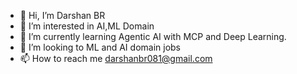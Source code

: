 - 👋 Hi, I’m Darshan BR
- 👀 I’m interested in AI,ML Domain
- 🌱 I’m currently learning Agentic AI with MCP and Deep Learning.
- 💞️ I’m looking to ML and AI domain jobs
- 📫 How to reach me darshanbr081@gmail.com 

<!---
Darshan0312/Darshan0312 is a ✨ special ✨ repository because its `README.md` (this file) appears on your GitHub profile.
You can click the Preview link to take a look at your changes.
--->
